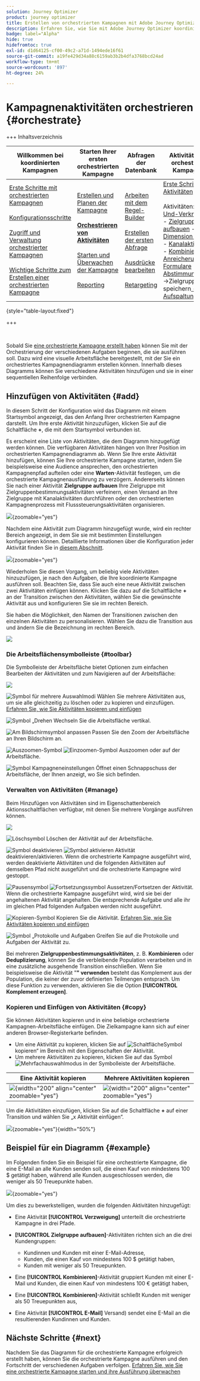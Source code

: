 ```yaml
---
solution: Journey Optimizer
product: journey optimizer
title: Erstellen von orchestrierten Kampagnen mit Adobe Journey Optimizer
description: Erfahren Sie, wie Sie mit Adobe Journey Optimizer koordinierte Kampagnen erstellen
badge: label="Alpha"
hide: true
hidefromtoc: true
exl-id: d1d64125-cf00-49c2-a71d-1494ede16f61
source-git-commit: a19fe429d34a88c6159ab3b2b4dfa3768bcd24ad
workflow-type: tm+mt
source-wordcount: '897'
ht-degree: 24%

---
```


# Kampagnenaktivitäten orchestrieren {#orchestrate}

+++ Inhaltsverzeichnis

| Willkommen bei koordinierten Kampagnen | Starten Ihrer ersten orchestrierten Kampagne | Abfragen der Datenbank | Aktivitäten für orchestrierte Kampagnen |
|---|---|---|---|
| [Erste Schritte mit orchestrierten Kampagnen](gs-orchestrated-campaigns.md)<br/><br/>[Konfigurationsschritte](configuration-steps.md)<br/><br/>[Zugriff und Verwaltung orchestrierter Kampagnen](access-manage-orchestrated-campaigns.md)<br/><br/>[Wichtige Schritte zum Erstellen einer orchestrierten Kampagne](gs-campaign-creation.md) | [Erstellen und Planen der Kampagne](create-orchestrated-campaign.md)<br/><br/><b>[Orchestrieren von Aktivitäten](orchestrate-activities.md)</b><br/><br/>[ Starten und Überwachen der Kampagne](start-monitor-campaigns.md)<br/><br/>[Reporting](reporting-campaigns.md) | [Arbeiten mit dem Regel-Builder](orchestrated-rule-builder.md)<br/><br/>[Erstellen der ersten Abfrage](build-query.md)<br/><br/>[Ausdrücke bearbeiten](edit-expressions.md)<br/><br/>[Retargeting](retarget.md) | [Erste Schritte mit Aktivitäten](activities/about-activities.md)<br/><br/>Aktivitäten:<br/>[Und-Verknüpfung](activities/and-join.md) - [Zielgruppe aufbauen](activities/build-audience.md) - [Dimension ändern](activities/change-dimension.md) - [Kanalaktivitäten](activities/channels.md) - [Kombinieren](activities/combine.md) - [Anreicherung](activities/deduplication.md) - [Formulare](activities/enrichment.md) - [Abstimmung](activities/fork.md) [&#128279;](activities/reconciliation.md) [&#128279;](activities/save-audience.md) [&#128279;](activities/split.md) ->Zielgruppe speichern[ -AufspaltungWarten](activities/wait.md) |

{style="table-layout:fixed"}

+++

<br/>

Sobald Sie [eine orchestrierte Kampagne erstellt haben](gs-campaign-creation.md) können Sie mit der Orchestrierung der verschiedenen Aufgaben beginnen, die sie ausführen soll. Dazu wird eine visuelle Arbeitsfläche bereitgestellt, mit der Sie ein orchestriertes Kampagnendiagramm erstellen können. Innerhalb dieses Diagramms können Sie verschiedene Aktivitäten hinzufügen und sie in einer sequentiellen Reihenfolge verbinden.

## Hinzufügen von Aktivitäten {#add}

In diesem Schritt der Konfiguration wird das Diagramm mit einem Startsymbol angezeigt, das den Anfang Ihrer orchestrierten Kampagne darstellt. Um Ihre erste Aktivität hinzuzufügen, klicken Sie auf die Schaltfläche **+**, die mit dem Startsymbol verbunden ist.

Es erscheint eine Liste von Aktivitäten, die dem Diagramm hinzugefügt werden können. Die verfügbaren Aktivitäten hängen von Ihrer Position im orchestrierten Kampagnendiagramm ab. Wenn Sie Ihre erste Aktivität hinzufügen, können Sie Ihre orchestrierte Kampagne starten, indem Sie beispielsweise eine Audience ansprechen, den orchestrierten Kampagnenpfad aufteilen oder eine **Warten**-Aktivität festlegen, um die orchestrierte Kampagnenausführung zu verzögern. Andererseits können Sie nach einer Aktivität **Zielgruppe aufbauen** Ihre Zielgruppe mit Zielgruppenbestimmungsaktivitäten verfeinern, einen Versand an Ihre Zielgruppe mit Kanalaktivitäten durchführen oder den orchestrierten Kampagnenprozess mit Flusssteuerungsaktivitäten organisieren.

![](assets/orchestrated-start.png){zoomable="yes"}

Nachdem eine Aktivität zum Diagramm hinzugefügt wurde, wird ein rechter Bereich angezeigt, in dem Sie sie mit bestimmten Einstellungen konfigurieren können. Detaillierte Informationen über die Konfiguration jeder Aktivität finden Sie in [diesem Abschnitt](activities/about-activities.md).

![](assets/orchestrated-configure-activities.png){zoomable="yes"}

Wiederholen Sie diesen Vorgang, um beliebig viele Aktivitäten hinzuzufügen, je nach den Aufgaben, die Ihre koordinierte Kampagne ausführen soll. Beachten Sie, dass Sie auch eine neue Aktivität zwischen zwei Aktivitäten einfügen können. Klicken Sie dazu auf die Schaltfläche **+** an der Transition zwischen den Aktivitäten, wählen Sie die gewünschte Aktivität aus und konfigurieren Sie sie im rechten Bereich.

Sie haben die Möglichkeit, den Namen der Transitionen zwischen den einzelnen Aktivitäten zu personalisieren. Wählen Sie dazu die Transition aus und ändern Sie die Bezeichnung im rechten Bereich.

![](assets/canvas-transition.png)

### Die Arbeitsflächensymbolleiste {#toolbar}

Die Symbolleiste der Arbeitsfläche bietet Optionen zum einfachen Bearbeiten der Aktivitäten und zum Navigieren auf der Arbeitsfläche:

![](assets/orchestrated-toolbar.png)

![Symbol für mehrere Auswahlmodi](assets/do-not-localize/canvas-multiple.svg) Wählen Sie mehrere Aktivitäten aus, um sie alle gleichzeitig zu löschen oder zu kopieren und einzufügen. [Erfahren Sie, wie Sie Aktivitäten kopieren und einfügen](#copy)

![Symbol „Drehen](assets/do-not-localize/canvas-rotate.svg) Wechseln Sie die Arbeitsfläche vertikal.

![Am Bildschirmsymbol anpassen](assets/do-not-localize/canvas-fit.svg) Passen Sie den Zoom der Arbeitsfläche an Ihren Bildschirm an.

![Auszoomen-Symbol](assets/do-not-localize/canvas-zoomout.svg) ![Einzoomen-Symbol](assets/do-not-localize/canvas-zoomin.svg) Auszoomen oder auf der Arbeitsfläche.

![Symbol Kampagneneinstellungen](assets/do-not-localize/canvas-map.svg) Öffnet einen Schnappschuss der Arbeitsfläche, der Ihnen anzeigt, wo Sie sich befinden.

### Verwalten von Aktivitäten {#manage}

Beim Hinzufügen von Aktivitäten sind im Eigenschattenbereich Aktionsschaltflächen verfügbar, mit denen Sie mehrere Vorgänge ausführen können. 

![](assets/activity-action.png)

![Löschsymbol](assets/do-not-localize/activity-delete.svg) Löschen der Aktivität auf der Arbeitsfläche.

![Symbol deaktivieren](assets/do-not-localize/activity-disable.svg) ![Symbol aktivieren](assets/do-not-localize/activity-enable.svg) Aktivität deaktivieren/aktivieren. Wenn die orchestrierte Kampagne ausgeführt wird, werden deaktivierte Aktivitäten und die folgenden Aktivitäten auf demselben Pfad nicht ausgeführt und die orchestrierte Kampagne wird gestoppt.

![Pausensymbol](assets/do-not-localize/activity-pause.svg) ![Fortsetzungssymbol](assets/do-not-localize/activity-resume.svg) Aussetzen/Fortsetzen der Aktivität. Wenn die orchestrierte Kampagne ausgeführt wird, wird sie bei der angehaltenen Aktivität angehalten. Die entsprechende Aufgabe und alle ihr im gleichen Pfad folgenden Aufgaben werden nicht ausgeführt.

![Kopieren-Symbol](assets/do-not-localize/activity-copy.svg) Kopieren Sie die Aktivität. [Erfahren Sie, wie Sie Aktivitäten kopieren und einfügen](#copy)

![Symbol „Protokolle und Aufgaben](assets/do-not-localize/activity-logs.svg) Greifen Sie auf die Protokolle und Aufgaben der Aktivität zu.

Bei mehreren **Zielgruppenbestimmungsaktivitäten**, z. B. **Kombinieren** oder **Deduplizierung**, können Sie die verbleibende Population verarbeiten und in eine zusätzliche ausgehende Transition einschließen. Wenn Sie beispielsweise die Aktivität &quot;**&quot; verwenden** besteht das Komplement aus der Population, die keiner der zuvor definierten Teilmengen entsprach. Um diese Funktion zu verwenden, aktivieren Sie die Option **[!UICONTROL Komplement erzeugen]**.

### Kopieren und Einfügen von Aktivitäten {#copy}

Sie können Aktivitäten kopieren und in eine beliebige orchestrierte Kampagnen-Arbeitsfläche einfügen. Die Zielkampagne kann sich auf einer anderen Browser-Registerkarte befinden.

* Um eine Aktivität zu kopieren, klicken Sie auf ![ Schaltfläche ](assets/do-not-localize/activity-copy.svg)Symbol kopieren“ im Bereich mit den Eigenschaften der Aktivität.
* Um mehrere Aktivitäten zu kopieren, klicken Sie auf das Symbol ![Mehrfachauswahlmodus](assets/do-not-localize/canvas-multiple.svg) in der Symbolleiste der Arbeitsfläche.

| Eine Aktivität kopieren | Mehrere Aktivitäten kopieren |
|  ---  |  ---  |
| ![](assets/orchestrated-copy-1.png){width="200" align="center" zoomable="yes"} | ![](assets/orchestrated-copy-2.png){width="200" align="center" zoomable="yes"} |

Um die Aktivitäten einzufügen, klicken Sie auf die Schaltfläche **+** auf einer Transition und wählen Sie „x Aktivität einfügen“.

![](assets/orchestrated-copy-3.png){zoomable="yes"}{width="50%"}

## Beispiel für ein Diagramm {#example}

Im Folgenden finden Sie ein Beispiel für eine orchestrierte Kampagne, die eine E-Mail an alle Kunden senden soll, die einen Kauf von mindestens 100 $ getätigt haben, während alle Kunden ausgeschlossen werden, die weniger als 50 Treuepunkte haben.

![](assets/canvas-example-diagram.png){zoomable="yes"}

Um dies zu bewerkstelligen, wurden die folgenden Aktivitäten hinzugefügt:

* Eine Aktivität **[!UICONTROL Verzweigung]** unterteilt die orchestrierte Kampagne in drei Pfade.
* **[!UICONTROL Zielgruppe aufbauen]**-Aktivitäten richten sich an die drei Kundengruppen:

   * Kundinnen und Kunden mit einer E-Mail-Adresse,
   * Kunden, die einen Kauf von mindestens 100 $ getätigt haben,
   * Kunden mit weniger als 50 Treuepunkten.

* Eine **[!UICONTROL Kombinieren]**-Aktivität gruppiert Kunden mit einer E-Mail und Kunden, die einen Kauf von mindestens 100 € getätigt haben,
* Eine **[!UICONTROL Kombinieren]**-Aktivität schließt Kunden mit weniger als 50 Treuepunkten aus,
* Eine Aktivität **[!UICONTROL E-Mail]** Versand) sendet eine E-Mail an die resultierenden Kundinnen und Kunden.

## Nächste Schritte {#next}

Nachdem Sie das Diagramm für die orchestrierte Kampagne erfolgreich erstellt haben, können Sie die orchestrierte Kampagne ausführen und den Fortschritt der verschiedenen Aufgaben verfolgen. [Erfahren Sie, wie Sie eine orchestrierte Kampagne starten und ihre Ausführung überwachen](start-monitor-campaigns.md)
